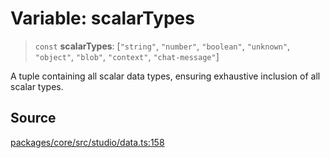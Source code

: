 # Variable: scalarTypes

> `const` **scalarTypes**: [`"string"`, `"number"`, `"boolean"`, `"unknown"`, `"object"`, `"blob"`, `"context"`, `"chat-message"`]

A tuple containing all scalar data types, ensuring exhaustive inclusion
of all scalar types.

## Source

[packages/core/src/studio/data.ts:158](https://github.com/VictorS67/encre/blob/c09849eb59af073bf23be826a912f2ba4f635f93/packages/core/src/studio/data.ts#L158)
